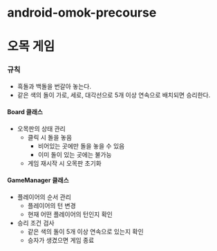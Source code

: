 # android-omok-precourse
# 오목 게임
### 규칙
- 흑돌과 백돌을 번갈아 놓는다.
- 같은 색의 돌이 가로, 세로, 대각선으로 5개 이상 연속으로 배치되면 승리한다.

#### Board 클래스
- 오목판의 상태 관리
    - 클릭 시 돌을 놓음
      - 비어있는 곳에만 돌을 놓을 수 있음
      - 이미 돌이 있는 곳에는 불가능
    - 게임 재시작 시 오목판 초기화
#### GameManager 클래스
- 플레이어의 순서 관리
  - 플레이어의 턴 변경
  - 현재 어떤 플레이어의 턴인지 확인
- 승리 조건 검사
  - 같은 색의 돌이 5개 이상 연속으로 있는지 확인
  - 승자가 생겼으면 게임 종료